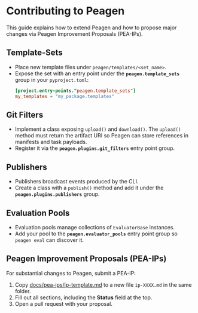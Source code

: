 # Contributing to Peagen

This guide explains how to extend Peagen and how to propose major changes via Peagen Improvement Proposals (PEA-IPs).

## Template-Sets

- Place new template files under `peagen/templates/<set_name>`.
- Expose the set with an entry point under the **`peagen.template_sets`** group in your `pyproject.toml`:
  ```toml
  [project.entry-points."peagen.template_sets"]
  my_templates = "my_package.templates"
  ```

## Git Filters

- Implement a class exposing `upload()` and `download()`.
  The `upload()` method must return the artifact URI so Peagen can store
  references in manifests and task payloads.
- Register it via the **`peagen.plugins.git_filters`** entry point group.

## Publishers

- Publishers broadcast events produced by the CLI.
- Create a class with a `publish()` method and add it under the **`peagen.plugins.publishers`** group.

## Evaluation Pools

- Evaluation pools manage collections of `EvaluatorBase` instances.
- Add your pool to the **`peagen.evaluator_pools`** entry point group so `peagen eval` can discover it.

## Peagen Improvement Proposals (PEA-IPs)

For substantial changes to Peagen, submit a PEA-IP:

1. Copy [docs/pea-ips/ip-template.md](docs/pea-ips/ip-template.md) to a new file `ip-XXXX.md` in the same folder.
2. Fill out all sections, including the **Status** field at the top.
3. Open a pull request with your proposal.


